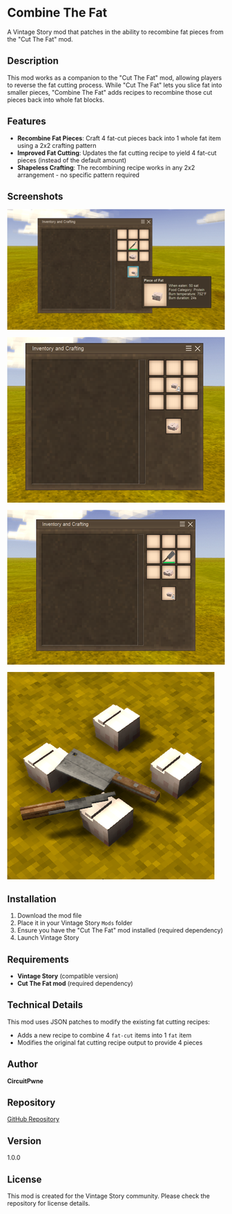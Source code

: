 # Combine The Fat

A Vintage Story mod that patches in the ability to recombine fat pieces from the "Cut The Fat" mod.

## Description

This mod works as a companion to the "Cut The Fat" mod, allowing players to reverse the fat cutting process. While "Cut The Fat" lets you slice fat into smaller pieces, "Combine The Fat" adds recipes to recombine those cut pieces back into whole fat blocks.

## Features

- **Recombine Fat Pieces**: Craft 4 fat-cut pieces back into 1 whole fat item using a 2x2 crafting pattern
- **Improved Fat Cutting**: Updates the fat cutting recipe to yield 4 fat-cut pieces (instead of the default amount)
- **Shapeless Crafting**: The recombining recipe works in any 2x2 arrangement - no specific pattern required

## Screenshots

![Screenshot 1](pic1.png)

![Screenshot 2](pic2.png)

![Screenshot 3](pic3.png)

![Thumbnail](thumbnail.png)

## Installation

1. Download the mod file
2. Place it in your Vintage Story `Mods` folder
3. Ensure you have the "Cut The Fat" mod installed (required dependency)
4. Launch Vintage Story

## Requirements

- **Vintage Story** (compatible version)
- **Cut The Fat mod** (required dependency)

## Technical Details

This mod uses JSON patches to modify the existing fat cutting recipes:
- Adds a new recipe to combine 4 `fat-cut` items into 1 `fat` item
- Modifies the original fat cutting recipe output to provide 4 pieces

## Author

**CircuitPwne**

## Repository

[GitHub Repository](https://github.com/CircuitDev192/CombineTheFat)

## Version

1.0.0

## License

This mod is created for the Vintage Story community. Please check the repository for license details.
